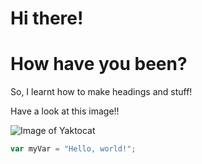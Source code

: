 # Hi there! 
# How have you been?

So, I learnt how to make headings and stuff!

Have a look at this image!!

![Image of Yaktocat](https://octodex.github.com/images/yaktocat.png)


``` javascript
var myVar = "Hello, world!";
```
